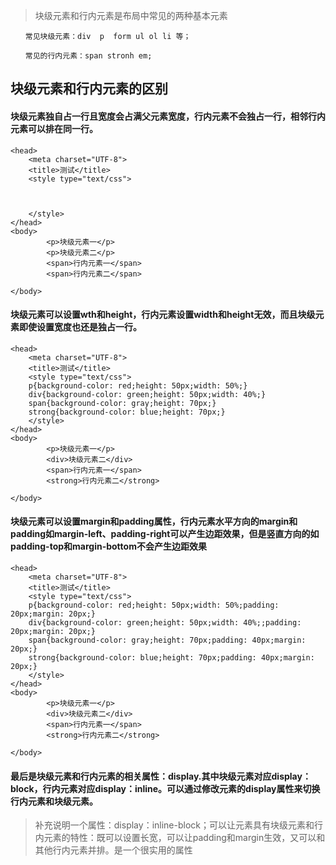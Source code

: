 > 块级元素和行内元素是布局中常见的两种基本元素

``` 
　　常见块级元素：div  p  form ul ol li 等；

　　常见的行内元素：span stronh em;

```

## 块级元素和行内元素的区别

#### 块级元素独自占一行且宽度会占满父元素宽度，行内元素不会独占一行，相邻行内元素可以排在同一行。

```
<head>
    <meta charset="UTF-8">
    <title>测试</title>
    <style type="text/css">
    
    

    </style>
</head>
<body>
        <p>块级元素一</p>
        <p>块级元素二</p>
        <span>行内元素一</span>
        <span>行内元素二</span>
    
</body>
```

#### 块级元素可以设置wth和height，行内元素设置width和height无效，而且块级元素即使设置宽度也还是独占一行。

```
<head>
    <meta charset="UTF-8">
    <title>测试</title>
    <style type="text/css">
    p{background-color: red;height: 50px;width: 50%;}
    div{background-color: green;height: 50px;width: 40%;}
    span{background-color: gray;height: 70px;}
    strong{background-color: blue;height: 70px;}
    </style>
</head>
<body>
        <p>块级元素一</p>
        <div>块级元素二</div>
        <span>行内元素一</span>
        <strong>行内元素二</strong>
    
</body>
```

#### 块级元素可以设置margin和padding属性，行内元素水平方向的margin和padding如margin-left、padding-right可以产生边距效果，但是竖直方向的如padding-top和margin-bottom不会产生边距效果

```
<head>
    <meta charset="UTF-8">
    <title>测试</title>
    <style type="text/css">
    p{background-color: red;height: 50px;width: 50%;padding: 20px;margin: 20px;}
    div{background-color: green;height: 50px;width: 40%;;padding: 20px;margin: 20px;}
    span{background-color: gray;height: 70px;padding: 40px;margin: 20px;}
    strong{background-color: blue;height: 70px;padding: 40px;margin: 20px;}
    </style>
</head>
<body>
        <p>块级元素一</p>
        <div>块级元素二</div>
        <span>行内元素一</span>
        <strong>行内元素二</strong>
    
</body>

```

#### 最后是块级元素和行内元素的相关属性：display.其中块级元素对应display：block，行内元素对应display：inline。可以通过修改元素的display属性来切换行内元素和块级元素。

> 补充说明一个属性：display：inline-block；可以让元素具有块级元素和行内元素的特性：既可以设置长宽，可以让padding和margin生效，又可以和其他行内元素并排。是一个很实用的属性
